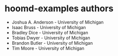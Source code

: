 # hoomd-examples authors

* Joshua A. Anderson - University of Michigan
* Isaac Bruss - University of Michigan
* Bradley Dice - University of Michigan
* Tobias Dwyer - University of Michigan
* Brandon Butler - University of Michigan
* Tim Moore - University of Michigan
